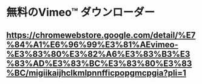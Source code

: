 # 無料のVimeo™ ダウンローダー
## https://chromewebstore.google.com/detail/%E7%84%A1%E6%96%99%E3%81%AEvimeo-%E3%83%80%E3%82%A6%E3%83%B3%E3%83%AD%E3%83%BC%E3%83%80%E3%83%BC/migiikaijhclkmlpnnfficpopgmcpgia?pli=1
